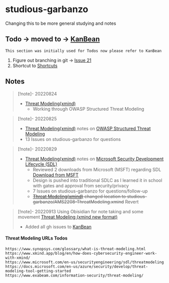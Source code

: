 # studious-garbanzo
Changing this to be more general studying and notes

## Todo -> moved to -> [KanBean](KanBean.md)
```
This section was initially used for Todos now please refer to KanBean
```
1. Figure out branching in git -> [Issue 21 ](obsidian://shell-commands/?vault=studious-garbanzo&execute=262pfp9ome&_gh_repo1=rra-dev/studious-garbanzo&_gh_issue9=1)
2. Shortcut to [Shortcuts](obsidian://open?vault=.bear&file=notes%2Fkybdshx)

## Notes

> [!note]- 20220824
>  - [Threat Modeling(xmind)](/../AMS2208-ThreatModeling.xmind)
> 	 - Working through OWASP Structured Threat Modeling

> [!note]- 20220825
>  - [Threat Modeling(xmind)](/../AMS2208-ThreatModeling.xmind) notes on
[OWASP Structured Threat Modeling](https://owasp.org/www-community/Threat_Modeling_Process)
> - 13 Issues on studious-garbanzo for questions

> [!note]- 20220829
>  - [Threat Modeling(xmind)](/../AMS2208-ThreatModeling.xmind) notes on [Microsoft Security Development Lifecycle (SDL)](https://www.microsoft.com/en-us/securityengineering/sdl)
>      - Reviewed 2 downloads from Microsoft (MSFT) regarding SDL
>             [Download from MSFT](https://go.microsoft.com/?linkid=9708425)
>      - Design is pushed into traditional SDLC as I learned it in school with gates and approval from security/privacy
>      - 7 Issues on studious-garbanzo for questions/follow-up
>      - ~~[Threat Modeling(xmind)](/../AMS2208-ThreatModeling.xmind) changed location to studious-garbanzo/AMS2208-ThreatModeling.xmind~~ Revert

> [!note]- 20220913
> Using Obisidian for note taking and some movement
> [Threat Modeling (xmind new format)](obsidian://shell-commands/?vault=studious-garbanzo&execute=0lncanifcf&_xmind5=/home/renn/Documents/AMS2208-ThreatModeling.xmind)
> - Added all gh issues to [KanBean](KanBean.md)

#### Threat Modeling URLs Todos
```
https://www.synopsys.com/glossary/what-is-threat-modeling.html
https://www.xmind.app/blog/en/how-does-cybersecurity-engineer-work-with-xmind/
https://www.microsoft.com/en-us/securityengineering/sdl/threatmodeling
https://docs.microsoft.com/en-us/azure/security/develop/threat-modeling-tool-getting-started
https://www.exabeam.com/information-security/threat-modeling/
```


